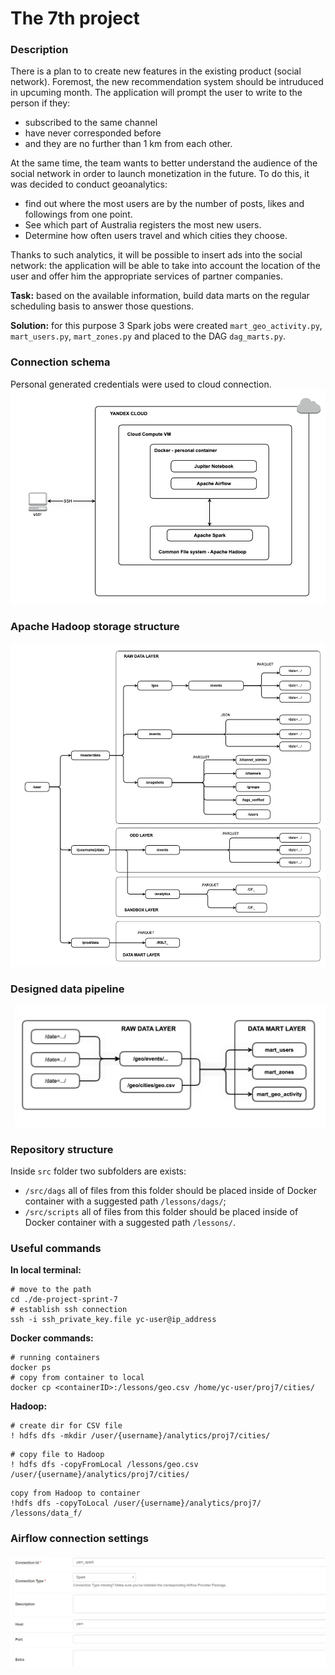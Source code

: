 # The 7th project

### Description

There is a plan to to create new features in the existing product (social network). Foremost, the new recommendation system should be intruduced in upcuming month. The application will prompt the user to write to the person if they: 
- subscribed to the same channel
- have never corresponded before
- and they are no further than 1 km from each other.

At the same time, the team wants to better understand the audience of the social network in order to launch monetization in the future. To do this, it was decided to conduct geoanalytics: 
- find out where the most users are by the number of posts, likes and followings from one point.
- See which part of Australia registers the most new users.
- Determine how often users travel and which cities they choose.

Thanks to such analytics, it will be possible to insert ads into the social network: the application will be able to take into account the location of the user and offer him the appropriate services of partner companies.

**Task:** based on the available information, build data marts on the regular scheduling basis to answer those questions.

**Solution:** for this purpose 3 Spark jobs were created `mart_geo_activity.py`, `mart_users.py`, `mart_zones.py` and placed to the DAG `dag_marts.py`. 

### Connection schema

Personal generated credentials were used to cloud connection.
![](pics/connection_schema.png)

### Apache Hadoop storage structure

![](pics/yandexpracticum_de_project_7.png)

### Designed data pipeline

![](pics/data_pipeline.png)

### Repository structure

Inside `src` folder two subfolders are exists:
- `/src/dags` all of files from this folder should be placed inside of Docker container with a suggested path `/lessons/dags/`;
- `/src/scripts` all of files from this folder should be placed inside of Docker container with a suggested path `/lessons/`.

### Useful commands

**In local terminal:**

```
# move to the path
cd ./de-project-sprint-7
# establish ssh connection
ssh -i ssh_private_key.file yc-user@ip_address
```

**Docker commands:**

```
# running containers
docker ps
# copy from container to local
docker cp <containerID>:/lessons/geo.csv /home/yc-user/proj7/cities/
```

**Hadoop:**

```
# create dir for CSV file 
! hdfs dfs -mkdir /user/{username}/analytics/proj7/cities/
```

```
# copy file to Hadoop
! hdfs dfs -copyFromLocal /lessons/geo.csv /user/{username}/analytics/proj7/cities/
```

```
copy from Hadoop to container
!hdfs dfs -copyToLocal /user/{username}/analytics/proj7/ /lessons/data_f/
```

### Airflow connection settings

![](pics/airflow_settings.jpeg)

